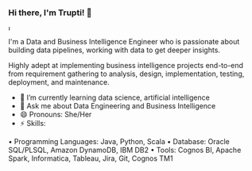 ### Hi there, I'm Trupti! 👋
<img src="https://www.flaticon.com/svg/static/icons/svg/174/174857.svg" alt="Linkdin" width="10"/>


I'm a Data and Business Intelligence Engineer who is passionate about building data pipelines, working with data to get deeper insights.

Highly adept at implementing business intelligence projects end-to-end from requirement gathering to analysis, design, implementation, testing, deployment, and maintenance.

- 🌱 I’m currently learning data science, artificial intelligence
- 💬 Ask me about Data Engineering and Business Intelligence 
- 😄 Pronouns: She/Her
- ⚡ Skills:

• Programming Languages: Java, Python, Scala
• Database: Oracle SQL/PLSQL, Amazon DynamoDB, IBM DB2
• Tools: Cognos BI, Apache Spark, Informatica, Tableau, Jira, Git, Cognos TM1
